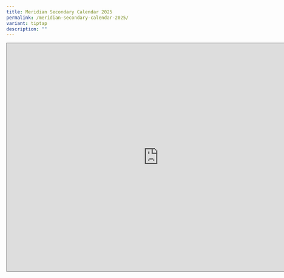 ```yaml
---
title: Meridian Secondary Calendar 2025
permalink: /meridian-secondary-calendar-2025/
variant: tiptap
description: ""
---
```

<div class="iframe-wrapper">
<iframe style="border:solid 1px #777" height="600" width="800" allowfullscreen="true" frameborder="0" src="https://calendar.google.com/calendar/embed?height=600&amp;wkst=1&amp;ctz=Asia%2FSingapore&amp;showPrint=0&amp;src=Y18xY2NkMmZlNzAyMjgzZTAyODQ4OTFmMzUyZWNmZGQwMWRjMjc0ZWIzM2YzN2QyYTUwMmY2YjM0NDkyY2JlMWU3QGdyb3VwLmNhbGVuZGFyLmdvb2dsZS5jb20&amp;color=%23D50000"></iframe>
</div>
<p></p>